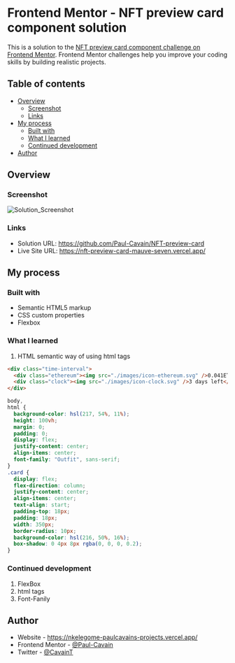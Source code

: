 # Frontend Mentor - NFT preview card component solution

This is a solution to the [NFT preview card component challenge on Frontend Mentor](https://www.frontendmentor.io/challenges/nft-preview-card-component-SbdUL_w0U). Frontend Mentor challenges help you improve your coding skills by building realistic projects.

## Table of contents

- [Overview](#overview)
  - [Screenshot](#screenshot)
  - [Links](#links)
- [My process](#my-process)
  - [Built with](#built-with)
  - [What I learned](#what-i-learned)
  - [Continued development](#continued-development)
- [Author](#author)

## Overview

### Screenshot

![Solution_Screenshot](https://github.com/user-attachments/assets/8eab9f93-9b9e-421d-836c-d5f9f483edc7)

### Links

- Solution URL: https://github.com/Paul-Cavain/NFT-preview-card
- Live Site URL: https://nft-preview-card-mauve-seven.vercel.app/

## My process

### Built with

- Semantic HTML5 markup
- CSS custom properties
- Flexbox

### What I learned

1.  HTML semantic way of using html tags

```html
<div class="time-interval">
  <div class="ethereum"><img src="./images/icon-ethereum.svg" />0.041ETH</div>
  <div class="clock"><img src="./images/icon-clock.svg" />3 days left</div>
</div>
```

```css
body,
html {
  background-color: hsl(217, 54%, 11%);
  height: 100vh;
  margin: 0;
  padding: 0;
  display: flex;
  justify-content: center;
  align-items: center;
  font-family: "Outfit", sans-serif;
}
.card {
  display: flex;
  flex-direction: column;
  justify-content: center;
  align-items: center;
  text-align: start;
  padding-top: 18px;
  padding: 18px;
  width: 350px;
  border-radius: 10px;
  background-color: hsl(216, 50%, 16%);
  box-shadow: 0 4px 8px rgba(0, 0, 0, 0.2);
}
```

### Continued development

1. FlexBox
2. html tags
3. Font-Fanily

## Author

- Website - https://nkelegome-paulcavains-projects.vercel.app/
- Frontend Mentor - [@Paul-Cavain](https://www.frontendmentor.io/profile/Paul-Cavain)
- Twitter - [@CavainT](https://x.com/CavainT)

